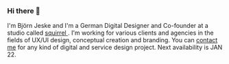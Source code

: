 ### Hi there 👋

I'm Björn Jeske and I'm a German Digital Designer and Co-founder at a studio called <a href="https://sqrrl.de">squirrel </a>. I'm working for various clients and agencies in the fields of UX/UI design, conceptual creation and branding.
You can <a href="mailto:bjoern.jeske@sqrrl.de">contact me</a> for any kind of digital and service design project. Next availability is JAN 22.
